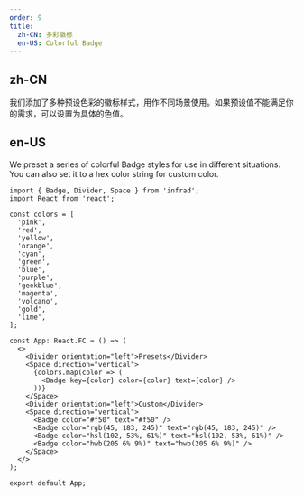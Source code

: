 ```yaml
---
order: 9
title:
  zh-CN: 多彩徽标
  en-US: Colorful Badge
---
```


## zh-CN

我们添加了多种预设色彩的徽标样式，用作不同场景使用。如果预设值不能满足你的需求，可以设置为具体的色值。

## en-US

We preset a series of colorful Badge styles for use in different situations. You can also set it to a hex color string for custom color.

```tsx
import { Badge, Divider, Space } from 'infrad';
import React from 'react';

const colors = [
  'pink',
  'red',
  'yellow',
  'orange',
  'cyan',
  'green',
  'blue',
  'purple',
  'geekblue',
  'magenta',
  'volcano',
  'gold',
  'lime',
];

const App: React.FC = () => (
  <>
    <Divider orientation="left">Presets</Divider>
    <Space direction="vertical">
      {colors.map(color => (
        <Badge key={color} color={color} text={color} />
      ))}
    </Space>
    <Divider orientation="left">Custom</Divider>
    <Space direction="vertical">
      <Badge color="#f50" text="#f50" />
      <Badge color="rgb(45, 183, 245)" text="rgb(45, 183, 245)" />
      <Badge color="hsl(102, 53%, 61%)" text="hsl(102, 53%, 61%)" />
      <Badge color="hwb(205 6% 9%)" text="hwb(205 6% 9%)" />
    </Space>
  </>
);

export default App;
```
